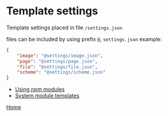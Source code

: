 
# Template settings

Template settings placed in file `/settings.json`

files can be included by using prefix `@`, `settings.json` example:
```json
{
    "image": "@settings/image.json",
    "page": "@settings/page.json",
    "file": "@settings/file.json",
    "scheme": "@settings/scheme.json"
}
```

- [Using npm modules](using_npm.md)
- [System module templates](system_module_templates.md)


[Home](../index.md)
